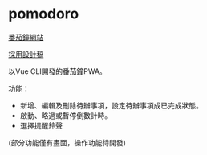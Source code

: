 # pomodoro

[番茄鐘網站](https://hting26.github.io/pomodoro-project/#/)

[採用設計稿](https://challenge.thef2e.com/user/1738?schedule=2690#works-2690)

以Vue CLI開發的番茄鐘PWA。

功能：
* 新增、編輯及刪除待辦事項，設定待辦事項成已完成狀態。
* 啟動、略過或暫停倒數計時。
* 選擇提醒鈴聲

(部分功能僅有畫面，操作功能待開發)